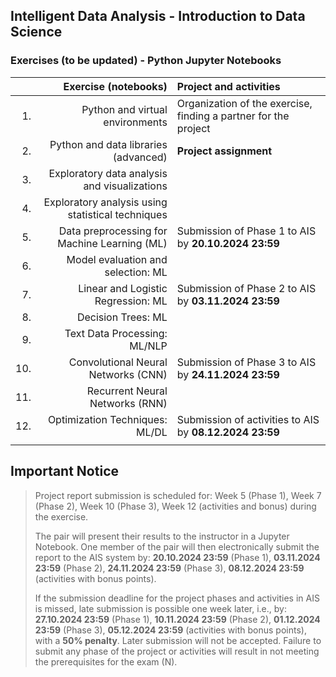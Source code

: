 ## Intelligent Data Analysis - Introduction to Data Science 
### Exercises (to be updated) - Python Jupyter Notebooks

|     | Exercise (notebooks)                                | Project and activities                                 |
| ---:| ---------------------------------------------------: | :----------------------------------------------------- |
| 1.  | Python and virtual environments                     | Organization of the exercise, finding a partner for the project |
| 2.  | Python and data libraries (advanced)                | **Project assignment**                                 |
| 3.  | Exploratory data analysis and visualizations        |                                                        |
| 4.  | Exploratory analysis using statistical techniques   |                                                        |
| 5.  | Data preprocessing for Machine Learning (ML)        | Submission of Phase 1 to AIS by **20.10.2024 23:59**   |
| 6.  | Model evaluation and selection: ML                  |                                                        |
| 7.  | Linear and Logistic Regression: ML                  | Submission of Phase 2 to AIS by **03.11.2024 23:59**   |
| 8.  | Decision Trees: ML                                  |                                                        |
| 9.  | Text Data Processing: ML/NLP                        |                                                        |
| 10. | Convolutional Neural Networks (CNN)                 | Submission of Phase 3 to AIS by **24.11.2024 23:59**   |
| 11. | Recurrent Neural Networks (RNN)                     |                                                        |
| 12. | Optimization Techniques: ML/DL                      | Submission of activities to AIS by **08.12.2024 23:59**|
|     |                                                     |                                                        |

## Important Notice

> Project report submission is scheduled for:
> Week 5 (Phase 1),
> Week 7 (Phase 2),
> Week 10 (Phase 3),
> Week 12 (activities and bonus) during the exercise.
>
> The pair will present their results to the instructor in a Jupyter Notebook. One member of the pair will then electronically submit the report to the AIS system by:
> **20.10.2024 23:59** (Phase 1),
> **03.11.2024 23:59** (Phase 2),
> **24.11.2024 23:59** (Phase 3),
> **08.12.2024 23:59** (activities with bonus points).
>
> If the submission deadline for the project phases and activities in AIS is missed, late submission is possible one week later, i.e., by:
> **27.10.2024 23:59** (Phase 1),
> **10.11.2024 23:59** (Phase 2),
> **01.12.2024 23:59** (Phase 3),
> **05.12.2024 23:59** (activities with bonus points),
> with a **50% penalty**.
> Later submission will not be accepted. Failure to submit any phase of the project or activities will result in not meeting the prerequisites for the exam (N).
